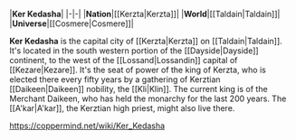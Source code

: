 |**Ker Kedasha**|
|-|-|
|**Nation**|[[Kerzta\|Kerzta]]|
|**World**|[[Taldain\|Taldain]]|
|**Universe**|[[Cosmere\|Cosmere]]|

**Ker Kedasha** is the capital city of [[Kerzta\|Kerzta]] on [[Taldain\|Taldain]].
It's located in the south western portion of the [[Dayside\|Dayside]] continent, to the west of the [[Lossand\|Lossandin]] capital of [[Kezare\|Kezare]]. It's the seat of power of the king of Kerzta, who is elected there every fifty years by a gathering of Kerztian [[Daikeen\|Daikeen]] nobility, the [[Kli\|Klin]].
The current king is of the Merchant Daikeen, who has held the monarchy for the last 200 years. The [[A'kar\|A'kar]], the Kerztian high priest, might also live there.



https://coppermind.net/wiki/Ker_Kedasha